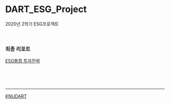 # DART_ESG_Project
2020년 2학기 ESG프로젝트
<br><br><br>


### 최종 리포트
[ESG통합 투자전략](/ESG통합%20투자전략(김민영%2C%20이상목%2C%20김윤희%2C%20류원기%2C%20옥혜원).pdf)

<br><br><br>

---



[KNUDART](https://www.knudart.com/)
